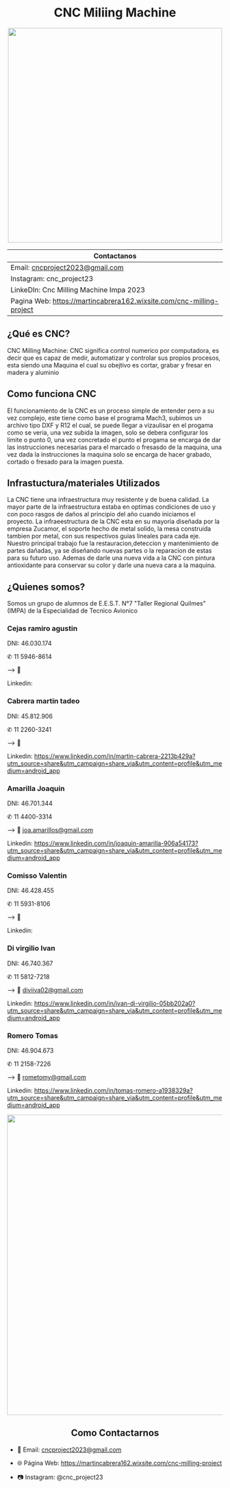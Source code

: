 <div align="center">

# CNC Miliing Machine 

<img src="https://github.com/impatrq/cnc_drawing_machine/assets/80332714/10fa44ac-2ca6-4f08-a3e7-41fa109fd18a" height="500" width="500" />

<div align="left">

| Contactanos |
|------------|
|Email: cncproject2023@gmail.com |
|Instagram: cnc_project23 |
|LinkeDIn: Cnc Milling Machine Impa 2023 |
|Pagina Web: https://martincabrera162.wixsite.com/cnc-milling-project |




## ¿Qué es CNC?

CNC Milling Machine: CNC significa control numerico por computadora, es decir que es capaz de medir, automatizar y controlar sus propios procesos, esta siendo una Maquina el cual su obejtivo es cortar, grabar y fresar en madera y aluminio

## Como funciona CNC

El funcionamiento de la CNC es un proceso simple de entender pero a su vez complejo, este tiene como base el programa Mach3, subimos un archivo tipo DXF y R12 el cual, se puede llegar a vizaulisar en el progama como se veria, una vez subida la imagen, solo se debera configurar los limite o punto 0, una vez concretado el punto el progama se encarga de dar las instrucciones necesarias para el marcado o fresasdo de la maquina, una vez dada la instrucciones la maquina solo se encarga de hacer grabado, cortado o fresado para la imagen puesta.

## Infrastuctura/materiales Utilizados 

La CNC tiene una infraestructura muy resistente y de buena calidad. La mayor parte de la infraestructura estaba en optimas condiciones de uso y con poco rasgos de daños al principio del año cuando iniciamos el proyecto.
La infraeestructura de la CNC esta en su mayoria diseñada por la empresa Zucamor, el soporte hecho de metal solido, la mesa construida tambien por metal, con sus respectivos guias lineales para cada eje.
Nuestro principal trabajo fue la restauracion,deteccion y mantenimiento de partes dañadas, ya se diseñando nuevas partes o la reparacion de estas para su futuro uso. Ademas de darle una nueva vida a la CNC con pintura antioxidante para conservar su color y darle una nueva cara a la maquina.


## ¿Quienes somos?

Somos un grupo de alumnos de E.E.S.T. N°7 "Taller Regional Quilmes" (IMPA) de la Especialidad de Tecnico Avionico


### Cejas ramiro agustin

DNI: 46.030.174 

✆ 11 5946-8614

--> 📧 

Linkedin: 

### Cabrera martin tadeo 

DNI: 45.812.906 

✆ 11 2260-3241

--> 📧

Linkedin: https://www.linkedin.com/in/martin-cabrera-2213b429a?utm_source=share&utm_campaign=share_via&utm_content=profile&utm_medium=android_app

### Amarilla Joaquin 

DNI: 46.701.344 

✆ 11 4400-3314

--> 📧 joa.amarillos@gmail.com

Linkedin: https://www.linkedin.com/in/joaquin-amarilla-906a54173?utm_source=share&utm_campaign=share_via&utm_content=profile&utm_medium=android_app

### Comisso Valentin

DNI: 46.428.455 

✆ 11 5931-8106

--> 📧

Linkedin:

### Di virgilio Ivan

DNI: 46.740.367 

✆ 11 5812-7218

--> 📧 diviiva02@gmail.com

Linkedin: https://www.linkedin.com/in/ivan-di-virgilio-05bb202a0?utm_source=share&utm_campaign=share_via&utm_content=profile&utm_medium=android_app

### Romero Tomas 

DNI: 46.904.673 

✆ 11 2158-7226

--> 📧 rometomy@gmail.com

Linkedin: https://www.linkedin.com/in/tomas-romero-a1938329a?utm_source=share&utm_campaign=share_via&utm_content=profile&utm_medium=android_app



<div align="center">
 
<img src="https://github.com/impatrq/cnc_drawing_machine/assets/80334283/31250d30-3c48-4abb-8e82-f4142d00d6dd" height="700" width="600" />

 
 ## Como Contactarnos

<div align="left">

* 📧 Email: cncproject2023@gmail.com

* 🌐 Página Web: https://martincabrera162.wixsite.com/cnc-milling-project

* 📷 Instagram: @cnc_project23
